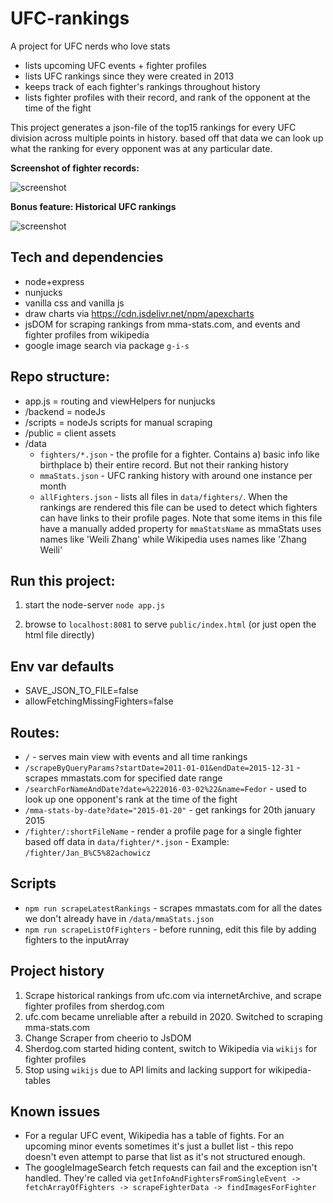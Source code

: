 # UFC-rankings

A project for UFC nerds who love stats
* lists upcoming UFC events + fighter profiles
* lists UFC rankings since they were created in 2013
* keeps track of each fighter's rankings throughout history
* lists fighter profiles with their record, and rank of the opponent at the time of the fight

This project generates a json-file of the top15 rankings for every UFC division across multiple points in history. based off that data we can look up what the ranking for every opponent was at any particular date.

**Screenshot of fighter records:**

![screenshot](https://i.imgur.com/jZV8gA6.png)

**Bonus feature: Historical UFC rankings**

![screenshot](https://i.imgur.com/daVexhr.png)

## Tech and dependencies
* node+express
* nunjucks
* vanilla css and vanilla js
* draw charts via https://cdn.jsdelivr.net/npm/apexcharts
* jsDOM for scraping rankings from mma-stats.com, and events and fighter profiles from wikipedia
* google image search via package `g-i-s`

## Repo structure:
* app.js = routing and viewHelpers for nunjucks
* /backend = nodeJs
* /scripts = nodeJs scripts for manual scraping
* /public = client assets
* /data
    - `fighters/*.json` - the profile for a fighter. Contains a) basic info like birthplace b) their entire record. But not their ranking history
    - `mmaStats.json` - UFC ranking history with around one instance per month
    - `allFighters.json` - lists all files in `data/fighters/`. When the rankings are rendered this file can be used to detect which fighters can have links to their profile pages. Note that some items in this file have a manually added property for `mmaStatsName` as mmaStats uses names like 'Weili Zhang' while Wikipedia uses names like 'Zhang Weili'
    
## Run this project:

1. start the node-server `node app.js`

2. browse to `localhost:8081` to serve `public/index.html` (or just open the html file directly)

## Env var defaults
* SAVE_JSON_TO_FILE=false
* allowFetchingMissingFighters=false

## Routes:

* `/` - serves main view with events and all time rankings
* `/scrapeByQueryParams?startDate=2011-01-01&endDate=2015-12-31` - scrapes mmastats.com for specified date range
* `/searchForNameAndDate?date=%222016-03-02%22&name=Fedor` - used to look up one opponent's rank at the time of the fight
* `/mma-stats-by-date?date="2015-01-20"` - get rankings for 20th january 2015
* `/fighter/:shortFileName` - render a profile page for a single fighter based off data in `data/fighter/*.json` - Example: `/fighter/Jan_B%C5%82achowicz`

## Scripts
* `npm run scrapeLatestRankings` - scrapes mmastats.com for all the dates we don't already have in `/data/mmaStats.json`
* `npm run scrapeListOfFighters` - before running, edit this file by adding fighters to the inputArray

## Project history

1. Scrape historical rankings from ufc.com via internetArchive, and scrape fighter profiles from sherdog.com
2. ufc.com became unreliable after a rebuild in 2020. Switched to scraping mma-stats.com
3. Change Scraper from cheerio to JsDOM
4. Sherdog.com started hiding content, switch to Wikipedia via `wikijs` for fighter profiles
5. Stop using `wikijs` due to API limits and lacking support for wikipedia-tables

## Known issues
* For a regular UFC event, Wikipedia has a table of fights. For an upcoming minor events sometimes it's just a bullet list - this repo doesn't even attempt to parse that list as it's not structured enough.
* The googleImageSearch fetch requests can fail and the exception isn't handled. They're called via `getInfoAndFightersFromSingleEvent -> fetchArrayOfFighters -> scrapeFighterData -> findImagesForFighter` 
